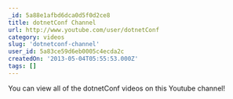 ```yaml
---
_id: 5a88e1afbd6dca0d5f0d2ce8
title: dotnetConf Channel
url: http://www.youtube.com/user/dotnetConf
category: videos
slug: 'dotnetconf-channel'
user_id: 5a83ce59d6eb0005c4ecda2c
createdOn: '2013-05-04T05:55:53.000Z'
tags: []
---
```


You can view all of the dotnetConf videos on this Youtube channel!
